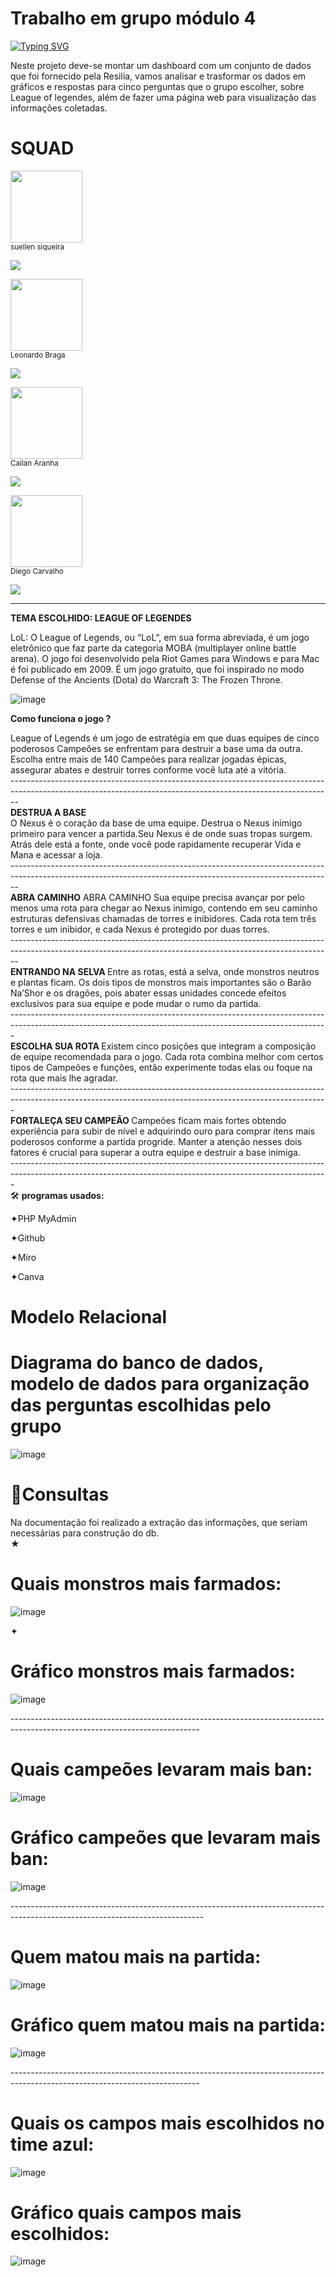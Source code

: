 <h1> Trabalho em grupo módulo 4 </h1>

[![Typing SVG](https://readme-typing-svg.herokuapp.com/?color=0000ff&size=40&center=true&vCenter=true&width=1000&lines=+DASHBOARD+-+BANCO+DE+DADOS+DO+LOL)](https://git.io/typing-svg)


Neste projeto deve-se montar um dashboard com um conjunto de dados que foi fornecido pela Resilia, vamos analisar e trasformar os dados em gráficos e respostas para cinco perguntas que o grupo escolher, sobre League of legendes, além de fazer uma página web para visualização das informações coletadas. 
<h1>SQUAD </h1>

 <img src="https://avatars.githubusercontent.com/u/113906994?v=4" width=115><br><sub>  suellen siqueira   <div align="inline_block">
  <a href="https://www.linkedin.com/in/suellen-siqueira/" target="_blank"><img src="https://img.shields.io/badge/-LinkedIn-%230077B5?style=for-the-badge&logo=linkedin&logoColor=white" target="_blank"></a> 
 </a>
 
  <img src="https://avatars.githubusercontent.com/u/113364230?v=4" width=115><br><sub>  Leonardo Braga   <div align="inline_block">
 <a href="https://www.linkedin.com/in/leonardo-braga-233776251/" target="_blank"><img src="https://img.shields.io/badge/-LinkedIn-%230077B5?style=for-the-badge&logo=linkedin&logoColor=white" target="_blank"></a> 
 </a>
 
  <img src="https://avatars.githubusercontent.com/u/113363913?v=4" width=115><br><sub>  Cailan Aranha   <div align="inline_block">
 <a href="https://www.linkedin.com/in/cailan-aranha-081906251/" target="_blank"><img src="https://img.shields.io/badge/-LinkedIn-%230077B5?style=for-the-badge&logo=linkedin&logoColor=white" target="_blank"></a> 
 </a>
 
 
  <img src="https://avatars.githubusercontent.com/u/113364227?v=4" width=115><br><sub>  Diego Carvalho   <div align="inline_block">
 <a href="https://www.linkedin.com/in/diego-carvalho-feitosa-4b3940252/" target="_blank"><img src="https://img.shields.io/badge/-LinkedIn-%230077B5?style=for-the-badge&logo=linkedin&logoColor=white" target="_blank"></a> 
 </a>

 
----------------------------------------------------------------------------------------------------------------------------------------------------------------

<div>
<B>TEMA ESCOLHIDO: LEAGUE OF LEGENDES</B>

 LoL: O League of Legends, ou “LoL“, em sua forma abreviada, é um jogo eletrônico que faz parte da categoria MOBA (multiplayer online battle arena). O jogo foi desenvolvido pela Riot Games para Windows e para Mac é foi publicado em 2009. É um jogo gratuito, que foi inspirado no modo Defense of the Ancients (Dota) do Warcraft 3: The Frozen Throne. 
</div>

<div> 

![image](https://user-images.githubusercontent.com/113906994/214722606-202d8896-6e0e-41d7-b611-cf5eb73b3bfb.png)

</div>

<b> Como funciona o jogo ?</b>

<div> 
League of Legends é um jogo de estratégia em que duas equipes de cinco poderosos Campeões se enfrentam para destruir a base uma da outra. Escolha entre mais de 140 Campeões para realizar jogadas épicas, assegurar abates e destruir torres conforme você luta até a vitória.
</div>
--------------------------------------------------------------------------------------------------------------------------------------------------------------
<div> 
<b>DESTRUA A BASE</b>
</div>
<div>
O Nexus é o coração da base de uma equipe. Destrua o Nexus inimigo primeiro para vencer a partida.Seu Nexus é de onde suas tropas surgem. Atrás dele está a fonte, onde você pode rapidamente recuperar Vida e Mana e acessar a loja.
</div>
--------------------------------------------------------------------------------------------------------------------------------------------------------------
<div> 
  <b> ABRA CAMINHO</b>
 ABRA CAMINHO
Sua equipe precisa avançar por pelo menos uma rota para chegar ao Nexus inimigo, contendo em seu caminho estruturas defensivas chamadas de torres e inibidores. Cada rota tem três torres e um inibidor, e cada Nexus é protegido por duas torres.
</div>
--------------------------------------------------------------------------------------------------------------------------------------------------------------
<div>
  <b>ENTRANDO NA SELVA </b>
 Entre as rotas, está a selva, onde monstros neutros e plantas ficam. Os dois tipos de monstros mais importantes são o Barão Na’Shor e os dragões, pois abater essas unidades concede efeitos exclusivos para sua equipe e pode mudar o rumo da partida.
</div>
-------------------------------------------------------------------------------------------------------------------------------------------------------------
<div> 
  <b>ESCOLHA SUA ROTA </b>
Existem cinco posições que integram a composição de equipe recomendada para o jogo. Cada rota combina melhor com certos tipos de Campeões e funções, então experimente todas elas ou foque na rota que mais lhe agradar.
</div>
-------------------------------------------------------------------------------------------------------------------------------------------------------------
<div> 
<b> FORTALEÇA SEU CAMPEÃO </b>
 Campeões ficam mais fortes obtendo experiência para subir de nível e adquirindo ouro para comprar itens mais poderosos conforme a partida progride. Manter a atenção nesses dois fatores é crucial para superar a outra equipe e destruir a base inimiga.
</div>
-------------------------------------------------------------------------------------------------------------------------------------------------------------

<div> 
🛠 <b>programas usados:</b>
  
✦PHP MyAdmin

✦Github

✦Miro

✦Canva
</div>

<h1>Modelo Relacional</h1>


<div>


  <b><h1> Diagrama do banco de dados, modelo de dados para organização das perguntas escolhidas pelo grupo</b></h1>
  
![image](https://user-images.githubusercontent.com/113906994/215330611-525332ef-3d94-4ff4-af17-09a3ca231361.png)


</div>
<div>

<h1>📝Consultas</h1>
Na documentação foi realizado a extração das informações, que seriam necessárias para construção do db.

 <div id="graf1">
★ <h1>Quais monstros mais farmados:</h1>

![image](https://user-images.githubusercontent.com/113906994/217069923-a7dadd97-e48f-4879-934b-71ec104a788c.png)


 
✦<h1> Gráfico monstros mais farmados:</h1>

![image](https://user-images.githubusercontent.com/113906994/216159975-19f5d409-005a-462b-a742-abf224fe55cc.png)

</div>
-----------------------------------------------------------------------------------------------------------------------------
<div id="graf2">
<h1>Quais campeões levaram mais ban:</h1>
 
![image](https://user-images.githubusercontent.com/113906994/217105289-5e899bab-47ba-4a79-9447-edad363d5fcf.png)


 <h1>Gráfico campeões que levaram mais ban: </h1>
 
 
![image](https://user-images.githubusercontent.com/113906994/215391131-afe58df3-ee8d-495b-a4b2-60abffa31a04.png)
 </div>
------------------------------------------------------------------------------------------------------------------------------
<div="graf3">
 <h1>Quem matou mais na partida:</h1>
 
![image](https://user-images.githubusercontent.com/113906994/217106297-5a3da4b8-8298-41fa-8f1c-10d73b690f9f.png)



<h1>Gráfico quem matou mais na partida: </h1>

 ![image](https://user-images.githubusercontent.com/113906994/217100926-de01ff44-cf2c-44cd-9917-d9dac200dc68.png)
 
 </div>
-----------------------------------------------------------------------------------------------------------------------------
<div="graf4">
<h1>Quais os campos mais escolhidos no time azul:</h1>
 
 ![image](https://user-images.githubusercontent.com/113906994/217107097-2f28e957-4adc-4b93-9e21-79132b4e095e.png)


<h1>Gráfico quais campos mais escolhidos: </h1>
 
 ![image](https://user-images.githubusercontent.com/113906994/217100134-42855a81-5315-43e0-9bbf-efedcc1f1b20.png)
 </div>

 
 
 
 
